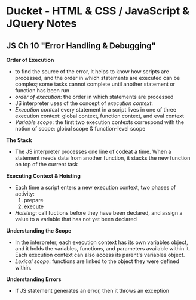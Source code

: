 # Ducket - HTML & CSS / JavaScript & JQuery Notes

## JS Ch 10 "Error Handling & Debugging"
**Order of Execution**
- to find the source of the error, it helps to know how scripts are processed, and the order in which statements are executed can be complex; some tasks cannot complete until another statement or function has been run
- *order of execution*: the order in which statements are processed
- JS interpreter uses of the concept of *execution context*. 
- *Execution context* every statement in a script lives in one of three execution context: global context, function context, and eval context
- *Variable scope*: the first two execution contexts correspond  with the notion of scope: global scope & function-level scope

**The Stack**
- The JS interpreter processes one line of codeat a time. When a statement needs data from another function, it stacks the new function on top of the current task

**Executing Context & Hoisting**
- Each time a script enters a new execution context, two phases of activity: 
  1. prepare 
  2. execute
- *Hoisting*: call fuctions before they have been declared, and assign a value to a variable that has not yet been declared

**Understanding the Scope**
- In the interpreter, each execution context has its own variables object, and it holds the variables, functions,  and parameters available within it.  Each execution context can also access its parent's variables object.
- *Lexical scope*: functions are linked to the object they were defined within.

**Understanding Errors**
- If JS statement generates an error, then it throws an exception